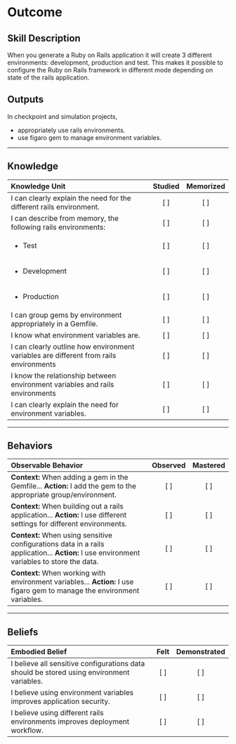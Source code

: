# Outcome

Skill Description
----------
When you generate a Ruby on Rails application it will create 3 different environments: development, production and test. This makes it possible to configure the Ruby on Rails framework in different mode depending on state of the rails application.

Outputs
----------
In checkpoint and simulation projects,
- appropriately use rails environments.
- use figaro gem to manage environment variables.


----------
## **Knowledge**


| Knowledge Unit   |      Studied      | Memorized |
|:-------------|:------------------:|:--------:|
| I can clearly explain the need for the different rails environment. | [ ] | [ ]  |
| I can describe from memory, the following rails environments: | [ ] | [ ]  |
| <ul><li> Test | [ ] | [ ]  |
| <ul><li> Development | [ ] | [ ]  |
| <ul><li> Production | [ ] | [ ]  |
| I can group gems by environment appropriately in a Gemfile. | [ ] | [ ]  |
| I know what environment variables are. | [ ] | [ ]  |
| I can clearly outline how environment variables are different from rails environments | [ ] | [ ]  |
| I know the relationship between environment variables and rails environments | [ ] | [ ]  |
| I can clearly explain the need for environment variables. | [ ] | [ ]  |


----------


## **Behaviors**

| Observable Behavior   |      Observed      | Mastered |
|:-------------|:------------------:|:--------:|
| **Context:** When adding a gem in the Gemfile... **Action:** I add the gem to the appropriate group/environment. | [ ] | [ ]  |
| **Context:** When building out a rails application... **Action:** I use different settings for different environments. | [ ] | [ ]  |
| **Context:** When using sensitive configurations data in a rails application... **Action:** I use environment variables to store the data. | [ ] | [ ]  |
| **Context:** When working with environment variables... **Action:** I use figaro gem to manage the environment variables. | [ ] | [ ]  |


----------


## **Beliefs**


| Embodied Belief   |      Felt      | Demonstrated |
|:-------------|:------------------:|:--------:|
| I believe all sensitive configurations data should be stored using environment variables. | [ ] | [ ]  |
| I believe using environment variables improves application security. | [ ] | [ ]  |
| I believe using different rails environments improves deployment workflow. | [ ] | [ ]  |
